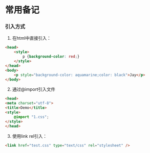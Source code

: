 # 常用备记

### 引入方式
1. 在html中直接引入：
```html
<head>
	<style>
		p {background-color: red;}
	</style>
</head>
<body>
	<p style="background-color: aquamarine;color: black">Jay</p>
</body>
```

2. 通过@import引入文件
```html
<head>
<meta charset="utf-8"> 
<title>Demo</title> 
<style>
    @import "1.css";
</style>
</head>
```

3. 使用link rel引入：

```html
<link href="test.css" type="text/css" rel="stylesheet" />
```

